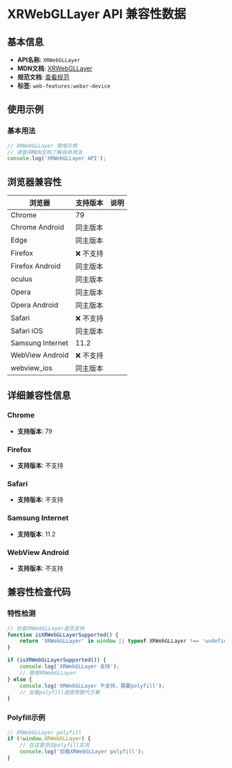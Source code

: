 # XRWebGLLayer API 兼容性数据

## 基本信息

- **API名称**: `XRWebGLLayer`
- **MDN文档**: [XRWebGLLayer](https://developer.mozilla.org/docs/Web/API/XRWebGLLayer)
- **规范文档**: [查看规范](https://immersive-web.github.io/webxr/#xrwebgllayer-interface)
- **标签**: `web-features:webxr-device`

## 使用示例

### 基本用法

```javascript
// XRWebGLLayer 使用示例
// 请查阅MDN文档了解具体用法
console.log('XRWebGLLayer API');
```

## 浏览器兼容性

| 浏览器 | 支持版本 | 说明 |
|--------|----------|------|
| Chrome | 79 |  |
| Chrome Android | 同主版本 |  |
| Edge | 同主版本 |  |
| Firefox | ❌ 不支持 |  |
| Firefox Android | 同主版本 |  |
| oculus | 同主版本 |  |
| Opera | 同主版本 |  |
| Opera Android | 同主版本 |  |
| Safari | ❌ 不支持 |  |
| Safari iOS | 同主版本 |  |
| Samsung Internet | 11.2 |  |
| WebView Android | ❌ 不支持 |  |
| webview_ios | 同主版本 |  |

## 详细兼容性信息

### Chrome

- **支持版本**: 79

### Firefox

- **支持版本**: 不支持

### Safari

- **支持版本**: 不支持

### Samsung Internet

- **支持版本**: 11.2

### WebView Android

- **支持版本**: 不支持

## 兼容性检查代码

### 特性检测

```javascript
// 检查XRWebGLLayer是否支持
function isXRWebGLLayerSupported() {
    return 'XRWebGLLayer' in window || typeof XRWebGLLayer !== 'undefined';
}

if (isXRWebGLLayerSupported()) {
    console.log('XRWebGLLayer 支持');
    // 使用XRWebGLLayer
} else {
    console.log('XRWebGLLayer 不支持，需要polyfill');
    // 加载polyfill或使用替代方案
}
```

### Polyfill示例

```javascript
// XRWebGLLayer polyfill
if (!window.XRWebGLLayer) {
    // 在这里添加polyfill实现
    console.log('加载XRWebGLLayer polyfill');
}
```

